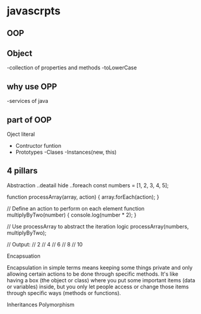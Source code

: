 # javascrpts

## OOP

## Object
-collection of properties and methods
-toLowerCase

## why use OPP 
-services of java

## part of OOP
Oject literal 

- Contructor funtion 
- Prototypes
-Clases
-Instances(new, this)


## 4 pillars
Abstraction ..deatail hide ..foreach
const numbers = [1, 2, 3, 4, 5];

function processArray(array, action) {
    array.forEach(action);
}

// Define an action to perform on each element
function multiplyByTwo(number) {
    console.log(number * 2);
}

// Use processArray to abstract the iteration logic
processArray(numbers, multiplyByTwo);

// Output:
// 2
// 4
// 6
// 8
// 10


Encapsuation 

Encapsulation in simple terms means keeping some things private and only allowing certain actions to be done through specific methods. It's like having a box (the object or class) where you put some important items (data or variables) inside, but you only let people access or change those items through specific ways (methods or functions).

Inheritances
Polymorphism
